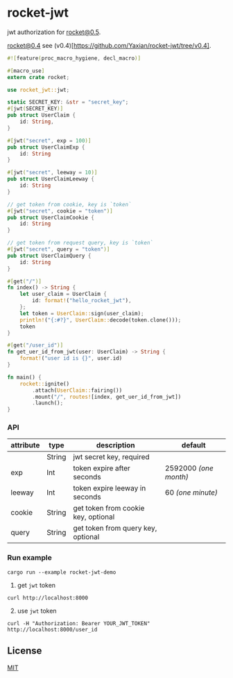 # rocket-jwt

jwt authorization for rocket@0.5.

rocket@0.4 see (v0.4)[https://github.com/Yaxian/rocket-jwt/tree/v0.4].


```rust
#![feature(proc_macro_hygiene, decl_macro)]

#[macro_use]
extern crate rocket;

use rocket_jwt::jwt;

static SECRET_KEY: &str = "secret_key";
#[jwt(SECRET_KEY)]
pub struct UserClaim {
    id: String,
}

#[jwt("secret", exp = 100)]
pub struct UserClaimExp {
    id: String
}

#[jwt("secret", leeway = 10)]
pub struct UserClaimLeeway {
    id: String
}

// get token from cookie, key is `token`
#[jwt("secret", cookie = "token")]
pub struct UserClaimCookie {
    id: String
}

// get token from request query, key is `token`
#[jwt("secret", query = "token")]
pub struct UserClaimQuery {
    id: String
}

#[get("/")]
fn index() -> String {
    let user_claim = UserClaim {
        id: format!("hello_rocket_jwt"),
    };
    let token = UserClaim::sign(user_claim);
    println!("{:#?}", UserClaim::decode(token.clone()));
    token
}

#[get("/user_id")]
fn get_uer_id_from_jwt(user: UserClaim) -> String {
    format!("user id is {}", user.id)
}

fn main() {
    rocket::ignite()
        .attach(UserClaim::fairing())
        .mount("/", routes![index, get_uer_id_from_jwt])
        .launch();
}

```


### API

| attribute | type | description | default |
|----------|------|-------------|---|
|  | String | jwt secret key, required | |
| exp | Int | token expire after seconds | 2592000 *(one month)* |
| leeway | Int | token expire leeway in seconds | 60 *(one minute)* |
| cookie | String | get token from cookie key, optional | |
| query | String | get token from query key, optional | |


### Run example

```
cargo run --example rocket-jwt-demo
```

1. get `jwt` token

```
curl http://localhost:8000
```

2. use `jwt` token

```
curl -H "Authorization: Bearer YOUR_JWT_TOKEN" http://localhost:8000/user_id
```

## License

[MIT](LICENSE-MIT)